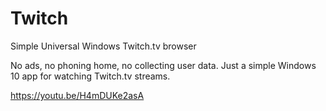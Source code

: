 # Twitch
Simple Universal Windows Twitch.tv browser

No ads, no phoning home, no collecting user data.  Just a simple Windows 10 app for watching Twitch.tv streams.

https://youtu.be/H4mDUKe2asA

